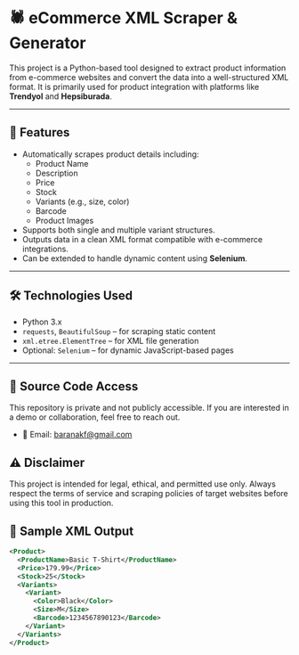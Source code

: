 # 🕷️ eCommerce XML Scraper & Generator

This project is a Python-based tool designed to extract product information from e-commerce websites and convert the data into a well-structured XML format. It is primarily used for product integration with platforms like **Trendyol** and **Hepsiburada**.

---

## 🚀 Features

- Automatically scrapes product details including:
  - Product Name
  - Description
  - Price
  - Stock
  - Variants (e.g., size, color)
  - Barcode
  - Product Images
- Supports both single and multiple variant structures.
- Outputs data in a clean XML format compatible with e-commerce integrations.
- Can be extended to handle dynamic content using **Selenium**.

---

## 🛠️ Technologies Used

- Python 3.x
- `requests`, `BeautifulSoup` – for scraping static content
- `xml.etree.ElementTree` – for XML file generation
- Optional: `Selenium` – for dynamic JavaScript-based pages

---

## 🔐 Source Code Access

This repository is private and not publicly accessible.
If you are interested in a demo or collaboration, feel free to reach out.
- 📧 Email: baranakf@gmail.com

## ⚠️ Disclaimer

This project is intended for legal, ethical, and permitted use only.
Always respect the terms of service and scraping policies of target websites before using this tool in production.

## 📂 Sample XML Output

```xml
<Product>
  <ProductName>Basic T-Shirt</ProductName>
  <Price>179.99</Price>
  <Stock>25</Stock>
  <Variants>
    <Variant>
      <Color>Black</Color>
      <Size>M</Size>
      <Barcode>1234567890123</Barcode>
    </Variant>
  </Variants>
</Product>

